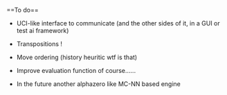 ==To do==
* UCI-like interface to communicate (and the other sides of it, in a GUI or test ai framework)
* Transpositions !
* Move ordering (history heuritic wtf is that)
* Improve evaluation function of course......

* In the future another alphazero like MC-NN based engine
